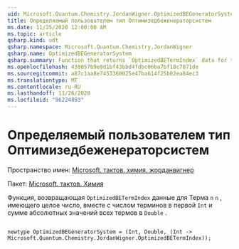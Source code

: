 ```yaml
---
uid: Microsoft.Quantum.Chemistry.JordanWigner.OptimizedBEGeneratorSystem
title: Определяемый пользователем тип Оптимизедбеженераторсистем
ms.date: 11/25/2020 12:00:00 AM
ms.topic: article
qsharp.kind: udt
qsharp.namespace: Microsoft.Quantum.Chemistry.JordanWigner
qsharp.name: OptimizedBEGeneratorSystem
qsharp.summary: Function that returns `OptimizedBETermIndex` data for term `n` given an integer `n`, together with the number of terms in the first `Int` and the sum of absolute-values of all term coefficients in the `Double`.
ms.openlocfilehash: 438857b9e0d1bf43bbd4fdbc06ba7bf18c7871de
ms.sourcegitcommit: a87c1aa8e7453360025e47ba614f25b02ea84ec3
ms.translationtype: MT
ms.contentlocale: ru-RU
ms.lasthandoff: 11/26/2020
ms.locfileid: "96224893"
---
```

# <a name="optimizedbegeneratorsystem-user-defined-type"></a>Определяемый пользователем тип Оптимизедбеженераторсистем

Пространство имен: [Microsoft. тактов. химия. жорданвигнер](xref:Microsoft.Quantum.Chemistry.JordanWigner)

Пакет: [Microsoft. тактов. Химия](https://nuget.org/packages/Microsoft.Quantum.Chemistry)


Функция, возвращающая `OptimizedBETermIndex` данные для Терма `n` `n` , имеющего целое число, вместе с числом терминов в первой `Int` и сумме абсолютных значений всех термов в `Double` .

```qsharp

newtype OptimizedBEGeneratorSystem = (Int, Double, (Int -> Microsoft.Quantum.Chemistry.JordanWigner.OptimizedBETermIndex));
```

